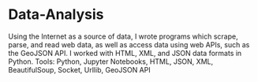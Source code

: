 # Data-Analysis

Using the Internet as a source of data, I wrote programs which scrape, parse, and read web data, as well as access data using web APIs, such as the GeoJSON API. I worked with HTML, XML, and JSON data formats in Python.
Tools: Python, Jupyter Notebooks, HTML, JSON, XML, BeautifulSoup, Socket, Urllib, GeoJSON API
